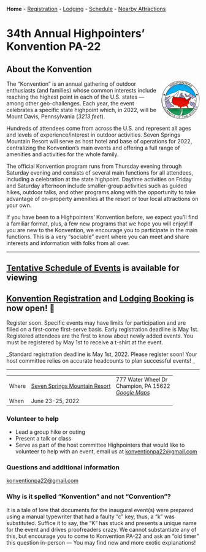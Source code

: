 <!--Todo: figure out how to make justified or fit to width in html or markdown-->

**Home** - [Registration](registration.md) - [Lodging](lodging.md) - [Schedule](schedule.md) - [Nearby Attractions](nearby-attractions.md)

# 34th Annual Highpointers’ Konvention PA-22 
## About the Konvention

<img style="float: right; overflow: auto;" height="100" width="100" src="./highpointers-logo-CO.jpg">

The “Konvention” is an annual gathering of outdoor enthusiasts (and families) whose common interests include reaching the highest point in each of the U.S. states — among other geo-challenges.  Each year, the event celebrates a specific state highpoint which, in 2022, will be Mount Davis, Pennsylvania (_3213 feet_).  

Hundreds of attendees come from across the U.S. and represent all ages and levels of experience/interest in outdoor activities.  Seven Springs Mountain Resort will serve as host hotel and base of operations for 2022, centralizing the Konvention’s main events and offering a full range of amenities and activities for the whole family.   

The official Konvention program runs from Thursday evening through Saturday evening and consists of several main functions for all attendees, including a celebration at the state highpoint.  Daytime activities on Friday and Saturday afternoon include smaller-group activities such as guided hikes, outdoor talks, and other programs along with the opportunity to take advantage of on-property amenities at the resort or tour local attractions on your own. 
 
If you have been to a Highpointers’ Konvention before, we expect you’ll find a familiar format, plus, a few new programs that we hope you will enjoy!  If you are new to the Konvention, we encourage you to participate in the main functions.  This is a very “sociable” event where you can meet and share interests and information with folks from all over. 

-----------

## [Tentative Schedule of Events](schedule.md) is available for viewing 

## [Konvention Registration](registration.md) and [Lodging Booking](lodging.md) is now open! 📝

Register soon. Specific events may have limits for participation and are filled on a first-come first-serve basis. Early registration deadline is May 1st. Registered attendees are the first to know about newly added events. You must be registered by May 1st to receive a t-shirt at the event.

_Standard registration deadline is May 1st, 2022.
Please register soon! Your host committee relies on accurate headcounts to plan successful events! _

-----------

|  | | | 
|:---------|:----------|:------|
| Where | [Seven Springs Mountain Resort](https://www.7springs.com) | 777 Water Wheel Dr<br> Champion, PA 15622<br>_[Google Maps](https://goo.gl/maps/qVyLmZVKZUYURZ2d6)_
| When  | June 23-25, 2022 | |

### Volunteer to help
- Lead a group hike or outing
- Present a talk or class
- Serve as part of the host committee
Highpointers that would like to volunteer to help with an event, email us at [konventionpa22@gmail.com](mailto:konventionpa22@gmail.com)

### Questions and additional information
[konventionpa22@gmail.com](mailto:konventionpa22@gmail.com)


### Why is it spelled “Konvention” and not “Convention”?
It is a tale of lore that documents for the inaugural event(s) were prepared using a manual typewriter that had a faulty “c” key, thus, a “k” was substituted.  Suffice it to say, the “K” has stuck and presents a unique name for the event and drives proofreaders crazy. We cannot substantiate any of this, but encourage you to come to Konvention PA-22 and ask an “old timer” this question in-person — You may find new and more exotic explanations! 